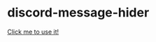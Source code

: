 # discord-message-hider

[Click me to use it!](https://lem6ns.github.io/all-things-copying/discord-message-hider)

